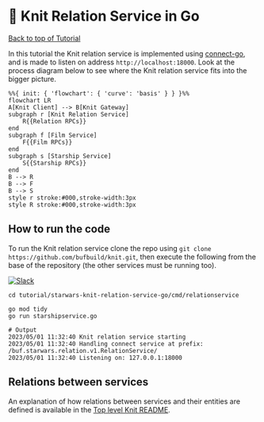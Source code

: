 # 🧶 Knit Relation Service in Go

[Back to top of Tutorial]

In this tutorial the Knit relation service is implemented using [connect-go],
and is made to listen on address `http://localhost:18000`. Look at the process
diagram below to see where the Knit relation service fits into the bigger
picture. 

```mermaid
%%{ init: { 'flowchart': { 'curve': 'basis' } } }%%
flowchart LR
A[Knit Client] --> B[Knit Gateway]
subgraph r [Knit Relation Service]
    R{{Relation RPCs}}
end
subgraph f [Film Service]
    F{{Film RPCs}}
end
subgraph s [Starship Service]
    S{{Starship RPCs}}
end
B --> R
B --> F
B --> S
style r stroke:#000,stroke-width:3px
style R stroke:#000,stroke-width:3px
```

## How to run the code
To run the Knit relation service clone the repo using `git clone https://github.com/bufbuild/knit.git`,
then execute the following from the base of the repository (the other services must be running too).

[![Slack](https://img.shields.io/badge/If_you_need_help_talk_to_us_in_Slack-Buf-%23e01563)][badges_slack]
```
cd tutorial/starwars-knit-relation-service-go/cmd/relationservice

go mod tidy
go run starshipservice.go

# Output
2023/05/01 11:32:40 Knit relation service starting
2023/05/01 11:32:40 Handling connect service at prefix: /buf.starwars.relation.v1.RelationService/
2023/05/01 11:32:40 Listening on: 127.0.0.1:18000
```

## Relations between services
An explanation of how relations between services and their entities are
defined is available in the [Top level Knit README].

[Top level Knit README]: https://github.com/bufbuild/knit#relations-between-services
[Back to top of Tutorial]: /tutorial
[github.com/bufbuild/knit]: https://github.com/bufbuild/knit
[connect-go]: https://github.com/bufbuild/connect-go
[badges_slack]: https://buf.build/links/slack
